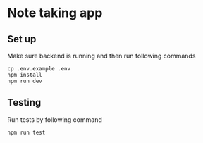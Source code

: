 # Note taking app

## Set up

Make sure backend is running and then run following commands
```
cp .env.example .env
npm install
npm run dev
```

## Testing
Run tests by following command
```
npm run test
```
